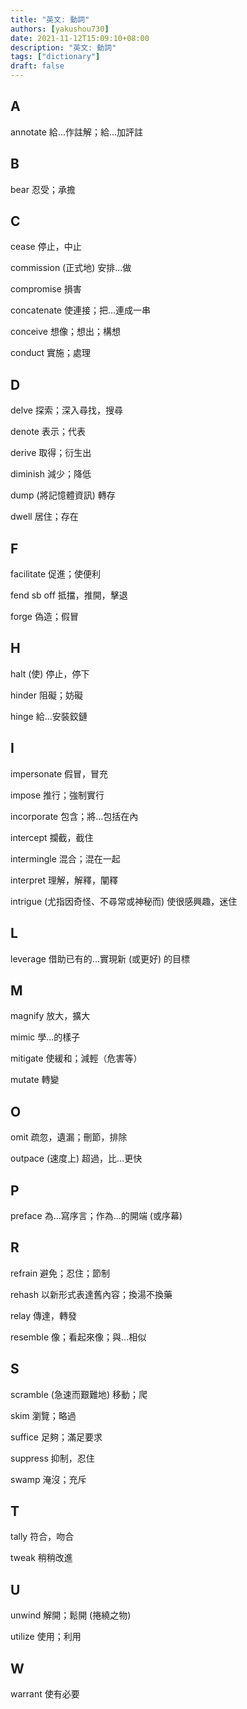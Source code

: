 ```yaml
---
title: "英文: 動詞"
authors: [yakushou730]
date: 2021-11-12T15:09:10+08:00
description: "英文: 動詞"
tags: ["dictionary"]
draft: false
---
```


## A
annotate 給...作註解；給...加評註

## B
bear 忍受；承擔

## C
cease 停止，中止

commission (正式地) 安排...做

compromise 損害

concatenate 使連接；把...連成一串

conceive 想像；想出；構想

conduct 實施；處理

## D
delve 探索；深入尋找，搜尋

denote 表示；代表

derive 取得；衍生出

diminish 減少；降低

dump (將記憶體資訊) 轉存

dwell 居住；存在

## F
facilitate 促進；使便利

fend sb off 抵擋，推開，擊退

forge 偽造；假冒

## H
halt (使) 停止，停下

hinder 阻礙；妨礙

hinge 給...安裝鉸鏈

## I
impersonate 假冒，冒充

impose 推行；強制實行

incorporate 包含；將…包括在內

intercept 攔截，截住

intermingle 混合；混在一起

interpret 理解，解釋，闡釋

intrigue (尤指因奇怪、不尋常或神秘而) 使很感興趣，迷住

## L
leverage 借助已有的...實現新 (或更好) 的目標

## M
magnify 放大，擴大

mimic 學...的樣子

mitigate 使緩和；減輕（危害等）

mutate 轉變

## O
omit 疏忽，遺漏；刪節，排除

outpace (速度上) 超過，比...更快

## P
preface 為...寫序言；作為...的開端 (或序幕)

## R
refrain 避免；忍住；節制

rehash 以新形式表達舊內容；換湯不換藥

relay 傳達，轉發

resemble 像；看起來像；與...相似

## S
scramble (急速而艱難地) 移動；爬

skim 瀏覽；略過

suffice 足夠；滿足要求

suppress 抑制，忍住

swamp 淹沒；充斥

## T
tally 符合，吻合

tweak 稍稍改進

## U
unwind 解開；鬆開 (捲繞之物)

utilize 使用；利用

## W
warrant 使有必要
